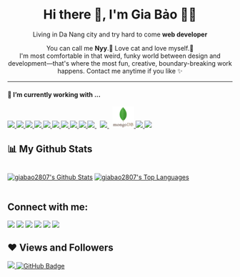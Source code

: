 <h1 align='center'> Hi there 👋, I'm Gia Bảo  👩‍💻 </h1>

<p align='center'>
  Living in Da Nang city and try hard to come <b>web developer</b> 
</p>
<p align='center'>
  You can call me <b>Nyy</b>.🌸 Love cat and love myself.🍓<br/> 
  I'm most comfortable in that weird, funky world between design and development—that's where the most fun, creative, boundary-breaking work happens.
  Contact me anytime if you like ✨
</p>



<hr>

<h4> 🔭 I’m currently working with ...</h4>
<p align="left"> 
    <a href="https://www.java.com" target="_blank"> <img src="https://img.icons8.com/color/48/000000/java-coffee-cup-logo.png"/> </a>
    <a href="https://spring.io/projects/spring-boot" target="_blank"> <img src="https://img.icons8.com/color/48/000000/spring-logo.png"/> </a> 
    <a href="https://vuejs.org/" target="_blank"> <img src="https://img.icons8.com/color/48/000000/vue-js.png"/> </a>
    <a href="https://developer.mozilla.org/en-US/docs/Web/JavaScript" target="_blank"> <img src="https://img.icons8.com/color/48/000000/javascript.png"/> </a> 
    <a href="https://www.w3.org/html/" target="_blank"> <img src="https://img.icons8.com/color/48/000000/html-5.png"/> </a> 
    <a href="https://www.w3schools.com/css/" target="_blank"> <img src="https://img.icons8.com/color/48/000000/css3.png"/> </a> 
    <a href="https://getbootstrap.com" target="_blank"> <img src="https://img.icons8.com/color/48/000000/bootstrap.png"/> </a> 
    <a href="https://www.python.org" target="_blank"> <img src="https://img.icons8.com/color/48/000000/python.png"/> </a> 
    <a href="https://reactjs.org/" target="_blank"> <img src="https://img.icons8.com/color/48/000000/react-native.png"/> </a>
    <a style="padding-right:8px;" href="https://nodejs.org" target="_blank"> <img src="https://img.icons8.com/color/48/000000/nodejs.png"/> </a> 
    <a style="padding-right:8px;" href="https://www.mysql.com/" target="_blank"> <img src="https://img.icons8.com/fluent/50/000000/mysql-logo.png"/> </a>
    <a href="https://www.mongodb.com/" target="_blank"> <img src="https://raw.githubusercontent.com/devicons/devicon/master/icons/mongodb/mongodb-original-wordmark.svg" alt="mongodb" width="48" height="48"/> </a> 
    <a href="https://firebase.google.com/" target="_blank"> <img src="https://img.icons8.com/color/48/000000/firebase.png"/> </a> 
    <a href="https://git-scm.com/" target="_blank"> <img src="https://img.icons8.com/color/48/000000/git.png"/> </a> 
</p>


## 📊 My Github Stats

  <br/>
    <a href="https://github.com/giabao2807/github-readme-stats"><img alt="giabao2807's Github Stats" src="https://github-readme-stats.vercel.app/api?username=giabao2807&show_icons=true&count_private=true&theme=react&hide_border=true&bg_color=0D1117" /></a>
  <a href="https://github.com/giabao2807/github-readme-stats"><img alt="giabao2807's Top Languages" src="https://github-readme-stats.anuraghazra1.vercel.app/api/top-langs/?username=giabao2807&show_icons=true&locale=en&layout=compact&theme=react&hide_border=true&bg_color=0D1117" alt="giabao2807-stats" /></a>
  <br/>
<br/>

## Connect with me:
<p align="left">
<a href = "https://www.linkedin.com/in/b%E1%BA%A3o-%C4%91inh-gia-9b17bb20a/"><img src="https://img.icons8.com/doodle/48/000000/linkedin--v2.png"/></a>
<a href = "https://www.facebook.com/giabaobao2807/"><img src="https://img.icons8.com/color/48/000000/facebook.png"/></a>
<a href = "https://twitter.com/giabao2807"><img src="https://img.icons8.com/fluent/48/000000/twitter.png"/></a>
<a href = "https://www.instagram.com/giabao.izhere/"><img src="https://img.icons8.com/fluent/48/000000/instagram-new.png"/></a>
  <a href= "mailto:dinhgiabao2807@gmail.com"><img src="https://img.icons8.com/fluency/48/000000/gmail-new.png"/></a>
<a href = "https://www.youtube.com/channel/UCBImcNeAi4soXFwQnACdkXA"><img src="https://img.icons8.com/color/48/000000/youtube-play.png"/></a>

</p>

## ❤ Views and Followers
<a href="https://github.com/giabao2807/github-profile-views-counter">
    <img src="https://komarev.com/ghpvc/?username=giabao2807">
</a>
<a href="https://github.com/giabao2807?tab=followers"><img src="https://img.shields.io/github/followers/giabao2807?label=Followers&style=social" alt="GitHub Badge"></a>


